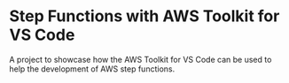 # Step Functions with AWS Toolkit for VS Code
A project to showcase how the AWS Toolkit for VS Code can be used to help the development of AWS step functions.
